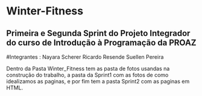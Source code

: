# Winter-Fitness
## Primeira e  Segunda Sprint  do Projeto Integrador do curso de Introdução à Programação da PROAZ 
#Integrantes : 
Nayara Scherer
Ricardo  Resende
Suellen Pereira

Dentro da Pasta Winter_Fitness tem as pasta de fotos usandas na construção do trabalho, a pasta  da Sprint1 com as fotos  de como idealizamos as paginas, e por fim tem a pasta Sprint2 com as paginas em HTML.
